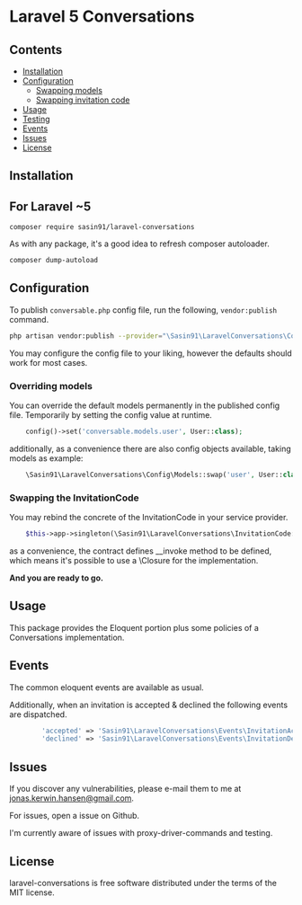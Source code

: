 # Laravel 5 Conversations

## Contents

- [Installation](#installation)
- [Configuration](#configuration)
    - [Swapping models](#overriding_models)
    - [Swapping invitation code](#swapping_invitation_code)
- [Usage](#usage)
- [Testing](#testing)
- [Events](#events)
- [Issues](#issues)
- [License](#license)

<a name="installation" />

## Installation

## For Laravel ~5

    composer require sasin91/laravel-conversations

As with any package, it's a good idea to refresh composer autoloader.
```bash
composer dump-autoload
```

<a name="configuration"/>

## Configuration

To publish `conversable.php` config file, run the following, `vendor:publish` command.

```bash
php artisan vendor:publish --provider="\Sasin91\LaravelConversations\ConversableServiceProvider"
```

You may configure the config file to your liking, however the defaults should work for most cases.

<a name="overriding_models" />

### Overriding models
You can override the default models permanently in the published config file.
Temporarily by setting the config value at runtime. 
```php
    config()->set('conversable.models.user', User::class);
```
additionally, as a convenience there are also config objects available,
taking models as example:
```php
    \Sasin91\LaravelConversations\Config\Models::swap('user', User::class);
```

<a name="swapping_invitation_code" />

### Swapping the InvitationCode
You may rebind the concrete of the InvitationCode in your service provider.
```php
    $this->app->singleton(\Sasin91\LaravelConversations\InvitationCode::class, Concrete::class);
```
as a convenience, the contract defines __invoke method to be defined,
which means it's possible to use a \Closure for the implementation.

**And you are ready to go.**

<a name="usage" />

## Usage
This package provides the Eloquent portion plus some policies of a Conversations implementation.

<a name="events" />

## Events
The common eloquent events are available as usual.

Additionally, when an invitation is accepted & declined the following events are dispatched.
```php
		'accepted' => 'Sasin91\LaravelConversations\Events\InvitationAccepted',
		'declined' => 'Sasin91\LaravelConversations\Events\InvitationDeclined'
```
<a name="issues" />

## Issues 

If you discover any vulnerabilities, please e-mail them to me at jonas.kerwin.hansen@gmail.com.

For issues, open a issue on Github.

I'm currently aware of issues with proxy-driver-commands and testing.

<a name="license" />

## License

laravel-conversations is free software distributed under the terms of the MIT license.